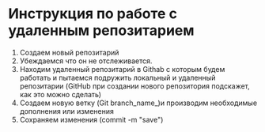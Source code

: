 # Инструкция по работе с удаленным репозитарием
1. Coздаем новый репозитарий
2. Убеждаемся что он не отслеживается.
3. Находим  удаленный репозитарий в Githab с которым будем работать и пытаемся подружить локальный и удаленный репозитарии (GitHub при создании нового репозитория подскажет, как это можно сделать)
4. Создаем новую ветку (Git branch_name_)и производим необходимые дополнения или изменения
5. Сохраняем изменения (commit -m "save")


